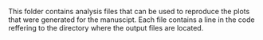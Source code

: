 This folder contains analysis files that can be used to reproduce the plots that were generated for the manuscipt. Each file contains
a line in the code reffering to the directory where the output files are located.

